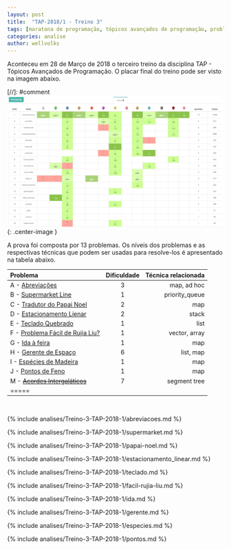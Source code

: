 ```yaml
---
layout: post
title:  "TAP-2018/1 - Treino 3"
tags: [maratona de programação, tópicos avançados de programação, problemset, analise]
categories: analise
author: wellvolks
---
```


Aconteceu em 28 de Março de 2018 o terceiro treino da disciplina TAP - Tópicos
Avançados de Programação. O placar final do treino pode ser visto na imagem
abaixo.

[//]: #comment ![Placar final do Treino-3 - TAP/2018-1](/_assets/images/placar-treino-3-tap-2018-1.png){: .center-image }


A prova foi composta por 13 problemas. Os níveis dos problemas e as respectivas técnicas que podem ser usadas para resolve-los é apresentado na tabela abaixo.

| Problema                                                          | Dificuldade | Técnica relacionada |
|:------------------------------------------------------------------|:-----------:|--------------------:|
| A - <a href="#abreviacoes">Abreviações</a>                        | 3           | map, ad hoc         |
| B - <a href="#supermarket">Supermarket Line</a>                   | 1           | priority_queue      |
| C - <a href="#papai-noel">Tradutor do Papai Noel</a>              | 2           | map                 |
| D - <a href="#estacionamento_linear">Estacionamento Lienar</a>    | 2           | stack               |
| E - <a href="#teclado">Teclado Quebrado</a>                       | 1           | list                |
| F - <a href="#facil-rujia-liu">Problema Fácil de Rujia Liu?</a>   | 1           | vector, array       |
| G - <a href="#ida">Ida à feira</a>                                | 1           | map                 |
| H - <a href="#gerente">Gerente de Espaço</a>                      | 6           | list, map           |
| I - <a href="#especies">Espécies de Madeira</a>                   | 1           | map                 |
| J - <a href="#pontos">Pontos de Feno</a>                          | 1           | map                 |
| M - <strike><a href="#gerente">Acordes Intergaláticos</a></strike>| 7           | segment tree        |
| =====

<br>

{% include analises/Treino-3-TAP-2018-1/abreviacoes.md %}

{% include analises/Treino-3-TAP-2018-1/supermarket.md %}

{% include analises/Treino-3-TAP-2018-1/papai-noel.md %}

{% include analises/Treino-3-TAP-2018-1/estacionamento_linear.md %}

{% include analises/Treino-3-TAP-2018-1/teclado.md %}

{% include analises/Treino-3-TAP-2018-1/facil-rujia-liu.md %}

{% include analises/Treino-3-TAP-2018-1/ida.md %}

{% include analises/Treino-3-TAP-2018-1/gerente.md %}

{% include analises/Treino-3-TAP-2018-1/especies.md %}

{% include analises/Treino-3-TAP-2018-1/pontos.md %}
